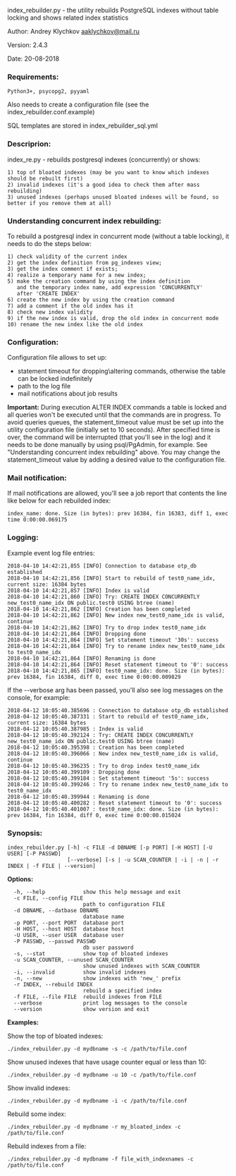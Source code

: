 index_rebuilder.py - the utility rebuilds
PostgreSQL indexes without table locking and shows related index statistics

Author: Andrey Klychkov aaklychkov@mail.ru

Version: 2.4.3

Date: 20-08-2018

### Requirements:
```Python3+, psycopg2, pyyaml```

Also needs to create a configuration file (see the index_rebuilder.conf.example)

SQL templates are stored in index_rebuilder_sql.yml

### Descriprion:
index_re.py - rebuilds postgresql indexes (concurrently) or shows:
```
1) top of bloated indexes (may be you want to know which indexes should be rebuilt first)
2) invalid indexes (it's a good idea to check them after mass rebuilding)
3) unused indexes (perhaps unused bloated indexes will be found, so better if you remove them at all)
```
### Understanding concurrent index rebuilding:

To rebuild a postgresql index in concurrent mode
(without a table locking), it needs to do the steps below:
```
1) check validity of the current index
2) get the index definition from pg_indexes view;
3) get the index comment if exists;
4) realize a temporary name for a new index;
5) make the creation command by using the index definition
   and the temporary index name, add expression 'CONCURRENTLY'
   after 'CREATE INDEX'
6) create the new index by using the creation command
7) add a comment if the old index has it
8) check new index validity
9) if the new index is valid, drop the old index in concurrent mode
10) rename the new index like the old index
```
### Configuration:

Configuration file allows to set up:
- statement timeout for dropping\altering commands, otherwise the table can be locked indefinitely
- path to the log file
- mail notifications about job results

**Important:** During execution ALTER INDEX commands a table is locked and all queries won't be executed until that the commands are in progress. To avoid queries queues, the statement_timeout value must be set up into the utility configuration file (initially set to 10 seconds). After specified time is over, the command will be interrupted (that you'll see in the log) and it needs to be done manually by using psql/PgAdmin, for example. See "Understanding concurrent index rebuilding" above. You may change the statement_timeout value by adding a desired value to the configuration file.

### Mail notification:

If mail notifications are allowed, you'll see a job report that contents the line like below for each rebuilded index:
```
index_name: done. Size (in bytes): prev 16384, fin 16383, diff 1, exec time 0:00:00.069175
```
### Logging:

Example event log file entries:
```
2018-04-10 14:42:21,855 [INFO] Connection to database otp_db established
2018-04-10 14:42:21,856 [INFO] Start to rebuild of test0_name_idx, current size: 16384 bytes
2018-04-10 14:42:21,857 [INFO] Index is valid
2018-04-10 14:42:21,860 [INFO] Try: CREATE INDEX CONCURRENTLY new_test0_name_idx ON public.test0 USING btree (name)
2018-04-10 14:42:21,862 [INFO] Creation has been completed
2018-04-10 14:42:21,862 [INFO] New index new_test0_name_idx is valid, continue
2018-04-10 14:42:21,862 [INFO] Try to drop index test0_name_idx
2018-04-10 14:42:21,864 [INFO] Dropping done
2018-04-10 14:42:21,864 [INFO] Set statement timeout '30s': success
2018-04-10 14:42:21,864 [INFO] Try to rename index new_test0_name_idx to test0_name_idx
2018-04-10 14:42:21,864 [INFO] Renaming is done
2018-04-10 14:42:21,864 [INFO] Reset statement timeout to '0': success
2018-04-10 14:42:21,865 [INFO] test0_name_idx: done. Size (in bytes): prev 16384, fin 16384, diff 0, exec time 0:00:00.009829
```

If the --verbose arg has been passed, you'll also see log messages on the console, for example:
```
2018-04-12 10:05:40.385696 : Connection to database otp_db established
2018-04-12 10:05:40.387331 : Start to rebuild of test0_name_idx, current size: 16384 bytes
2018-04-12 10:05:40.387985 : Index is valid
2018-04-12 10:05:40.392124 : Try: CREATE INDEX CONCURRENTLY new_test0_name_idx ON public.test0 USING btree (name)
2018-04-12 10:05:40.395398 : Creation has been completed
2018-04-12 10:05:40.396066 : New index new_test0_name_idx is valid, continue
2018-04-12 10:05:40.396235 : Try to drop index test0_name_idx
2018-04-12 10:05:40.399109 : Dropping done
2018-04-12 10:05:40.399184 : Set statement timeout '5s': success
2018-04-12 10:05:40.399246 : Try to rename index new_test0_name_idx to test0_name_idx
2018-04-12 10:05:40.399944 : Renaming is done
2018-04-12 10:05:40.400282 : Reset statement timeout to '0': success
2018-04-12 10:05:40.401007 : test0_name_idx: done. Size (in bytes): prev 16384, fin 16384, diff 0, exec time 0:00:00.015024
```

### Synopsis:
```
index_rebuilder.py [-h] -c FILE -d DBNAME [-p PORT] [-H HOST] [-U USER] [-P PASSWD]
                   [--verbose] [-s | -u SCAN_COUNTER | -i | -n | -r INDEX | -f FILE | --version]
```

**Options:**
```
  -h, --help            show this help message and exit
  -c FILE, --config FILE
                        path to configuration FILE
  -d DBNAME, --datbase DBNAME
                        database name
  -p PORT, --port PORT  database port
  -H HOST, --host HOST  database host
  -U USER, --user USER  database user
  -P PASSWD, --passwd PASSWD
                        db user password
  -s, --stat            show top of bloated indexes
  -u SCAN_COUNTER, --unused SCAN_COUNTER
                        show unused indexes with SCAN_COUNTER
  -i, --invalid         show invalid indexes
  -n, --new             show indexes with 'new_' prefix
  -r INDEX, --rebuild INDEX
                        rebuild a specified index
  -f FILE, --file FILE  rebuild indexes from FILE
  --verbose             print log messages to the console
  --version             show version and exit
```


**Examples:**

Show the top of bloated indexes:
```
./index_rebuilder.py -d mydbname -s -c /path/to/file.conf
```
Show unused indexes that have usage counter equal or less than 10:
```
./index_rebuilder.py -d mydbname -u 10 -c /path/to/file.conf
```

Show invalid indexes:
```
./index_rebuilder.py -d mydbname -i -c /path/to/file.conf
```

Rebuild some index:
```
./index_rebuilder.py -d mydbname -r my_bloated_index -c /path/to/file.conf
```

Rebuild indexes from a file:
```
./index_rebuilder.py -d mydbname -f file_with_indexnames -c /path/to/file.conf
```
